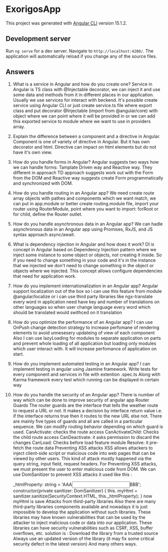 # ExorigosApp

This project was generated with [Angular CLI](https://github.com/angular/angular-cli) version 15.1.2.

## Development server

Run `ng serve` for a dev server. Navigate to `http://localhost:4200/`. The application will automatically reload if you change any of the source files.

## Answers

1. What is a service in Angular and how do you create one?
   Service in Angular is TS class with @Injectable decorator, we can inject it and use some data and methods from it in different places in our application. Usually we use services for interact with beckend. It's possible create service using Angular CLI or just create service.ts file where export class and put decorator @Injectable (import from @angular/core) with object where we can point where it will be provided in or we can add this exported service to module where we want to use in providers array.
2. Explain the difference between a component and a directive in Angular.
   Component is one of variety of directive in Angular. But it has own decorator and html. Directive can impact on html elements but do not have it's own view.

3. How do you handle forms in Angular?
   Angular suggests two ways how we can handle forms: Tamplate Driven way and Reactive way. They different in approach TD approach suggests work out with the Form from the DOM and Reactive way suggests create Form programmatically and synchronized with DOM.

4. How do you handle routing in an Angular app?
   We need create route array objects with pathes and components which we want match, we can put in app.module or better create routing.module file, import your router using RouterModule, point where you want to import: forRoot or for child, define the Router outlet.
5. How do you handle asynchronous data in an Angular app?
   We can hadle asynchronous data in an Angular app using Promises, RxJS, and JS syntax approach async/await.

6. What is dependency injection in Angular and how does it work?
   DI is concept in Angular based on Dependency Injection pattern where we inject some instance to some object or objects, not creating it inside. So if you need to change something in your code and it's in the instance that we injected we don't need to change something in the object or objects where we injected. This concept allows configure dependencies that need for application work.
7. How do you implement internationalization in an Angular app?
   Angular support localization out of the box so i can use this feature from module @angular/localize
   or i can use third party libraries like ngx-translate
   every word in application need have key and number of translations on other languages so when user change language every word which should be translated would swithced on it translation
8. How do you optimize the performance of an Angular app?
   I can use OnPush change detection strategy to increase perfomane of rendering elements to avoid unnesesery updateing of view of each component
   Also I can use lazyLoading for modules to separate application on parts and prevent whole loading of all application but loading only modules which user interact with. It will increase perfomance of application on start.
9. How do you implement automated testing in an Angular app?
   I can implement testing in angular using Jasmine framework. Write tests for every component and services in file with extention .spec.ts
   Along with Karma framework every test which running can be displayed in certain way
10. How do you handle the security of an Angular app?
    There is number of way which can be done to improve security of angular app
    Router Guards
    The router guards are the interface that tells the weather route to request a URL or not. It makes a decision by interface return value i.e. if the interface returns true then it routes to the new URL else not. There are mainly five types of guards and all are called in a particular sequence. We can modify routing behavior depending on which guard is used.
    CanActivate: checks the route access
    CanActivateChild: Checks the child route access
    CanDeactivate: it asks permission to discard the changes
    CanLoad: Checks before load feature module
    Resolve: it pre-fetch the route data
    Preventing XSS attacks
    XSS allows attackers to inject client-side script or malicious code into web pages that can be viewed by other users. This kind of attack mostly happened via the query string, input field, request headers. For Preventing XSS attacks, we must present the user to enter malicious code from DOM. We can use DomSanitizer to prevent XSS attacks
    it used like this :

    \_htmlProperty: string = 'AAA<input type="text" name="name">BBB';
    constructor(private sanitizer: DomSanitizer) {
    this. myHtml = sanitizer.sanitize(SecurityContext.HTML, this.\_htmlProperty);
    }
    now myHtml is save
    Attacks from third-party libraries
    Also there are many third-party libraries components available and nowadays it is just impossible to develop the application without such libraries. These libraries may have known vulnerabilities that can be used by the attacker to inject malicious code or data into our application. These libraries can have security vulnerabilities such as CSRF, XSS, buffer overflows, etc.
    solution is :
    Download the library from a trusted source
    Always use an updated version of the library (it may fix some critical security defect in the latest version)
    And many others ways.
